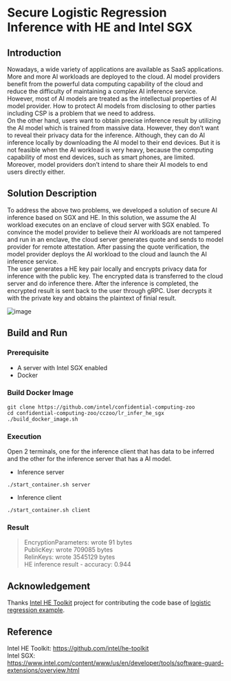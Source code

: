 # Secure Logistic Regression Inference with HE and Intel SGX
## Introduction
Nowadays, a wide variety of applications are available as SaaS applications. More and more AI workloads are deployed to the cloud. 
AI model providers benefit from the powerful data computing capability of the cloud and reduce the difficulty of maintaining a complex AI inference service. 
However, most of AI models are treated as the intellectual properties of AI model provider. 
How to protect AI models from disclosing to other parties including CSP is a problem that we need to address.  
On the other hand, users want to obtain precise inference result by utilizing the AI model which is trained from massive data. 
However, they don’t want to reveal their privacy data for the inference. Although, they can do AI inference locally by downloading the AI model to their end devices. 
But it is not feasible when the AI workload is very heavy, because the computing capability of most end devices, such as smart phones, are limited. 
Moreover, model providers don’t intend to share their AI models to end users directly either.

## Solution Description
To address the above two problems, we developed a solution of secure AI inference based on SGX and HE. In this solution, we assume the AI workload executes on an enclave of cloud server with SGX enabled. 
To convince the model provider to believe their AI workloads are not tampered and run in an enclave, the cloud server generates quote and sends to model provider for remote attestation. 
After passing the quote verification, the model provider deploys the AI workload to the cloud and launch the AI inference service.  
The user generates a HE key pair locally and encrypts privacy data for inference with the public key. The encrypted data is transferred to the cloud server and do inference there. 
After the inference is completed, the encrypted result is sent back to the user through gRPC. User decrypts it with the private key and obtains the plaintext of finial result.

![image](https://user-images.githubusercontent.com/27326867/197438740-9923ca2e-0911-40a0-bf5e-d0bcebc78609.png)

## Build and Run
### Prerequisite
- A server with Intel SGX enabled
- Docker
### Build Docker Image
```
git clone https://github.com/intel/confidential-computing-zoo
cd confidential-computing-zoo/cczoo/lr_infer_he_sgx
./build_docker_image.sh
```
### Execution
Open 2 terminals, one for the inference client that has data to be inferred and the other for the inference server that has a AI model.
- Inference server
```
./start_container.sh server
```
- Inference client
```
./start_container.sh client
```
### Result
>EncryptionParameters: wrote 91 bytes  
PublicKey: wrote 709085 bytes  
RelinKeys: wrote 3545129 bytes  
HE inference result - accuracy: 0.944  


## Acknowledgement
Thanks [Intel HE Toolkit](https://github.com/intel/he-toolkit) project for contributing the code base of [logistic regression example](https://github.com/intel/he-toolkit/tree/main/he-samples/examples/logistic-regression).

## Reference
Intel HE Toolkit: https://github.com/intel/he-toolkit  
Intel SGX: https://www.intel.com/content/www/us/en/developer/tools/software-guard-extensions/overview.html
